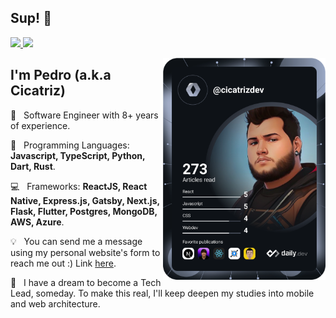 ## Sup! 👋


<div align="left">
<p align="left">
  <a href="mailto:contato@cicatriz.dev" alt="Gmail " target="_blank" rel="noreferrer noopener">
    <img src="https://img.shields.io/badge/-Gmail-FF0000?style=flat-square&labelColor=FF0000&logo=gmail&logoColor=white&link=mailto:contato@cicatriz.dev" />
  </a>

  <a href="https://www.linkedin.com/in/pedro-c-mello/" alt="Linkedin" target="_blank" rel="noreferrer noopener">
    <img src="https://img.shields.io/badge/-Linkedin-0e76a8?style=flat-square&logo=Linkedin&logoColor=white&link=https://www.linkedin.com/in/pedro-c-mello/" />
  </a>
</p> 
  <a href="https://app.daily.dev/cicatrizdev"><img align="right" src="https://github.com/cicatrizdev/cicatrizdev/blob/master/devcard.svg" width="260" alt="Pedro Mello's Dev Card"/></a>
</div>

## I'm Pedro (a.k.a Cicatriz)
<p align="left">
  💼 &nbsp; Software Engineer with 8+ years of experience.
</p>
<p align="left">
  🚀 &nbsp; Programming Languages: <strong>Javascript, TypeScript, Python, Dart, Rust</strong>.
</p>
<p align="left">
  💻 &nbsp; Frameworks: <strong>ReactJS, React Native, Express.js, Gatsby, Next.js, Flask, Flutter, Postgres, MongoDB, AWS, Azure</strong>.
</p>

<p align="left">
  💡 &nbsp; You can send me a message using my personal website's form to reach me out :) Link <a href="https://cicatriz.dev" alt="personal web site" target="_blank" rel="noreferrer noopener">here</a>.
</p>
<p align="left">
  🧭 &nbsp; I have a dream to become a Tech Lead, someday. To make this real, I'll keep deepen my studies into mobile and web architecture.
</p>  
